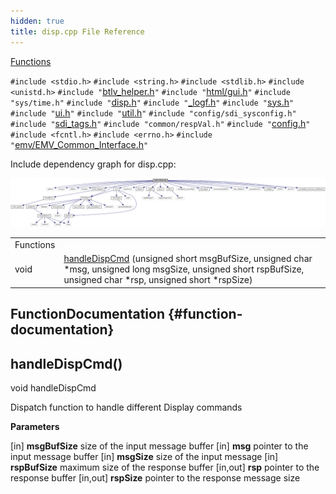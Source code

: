 ```yaml
---
hidden: true
title: disp.cpp File Reference
---
```


[Functions](#func-members)

`#include <stdio.h>`
`#include <string.h>`
`#include <stdlib.h>`
`#include <unistd.h>`
`#include "`<a href="btlv__helper_8h_source.md">btlv_helper.h</a>`"`
`#include "`<a href="gui_8h_source.md">html/gui.h</a>`"`
`#include "sys/time.h"`
`#include "`<a href="disp_8h_source.md">disp.h</a>`"`
`#include "`<a href="__logf_8h_source.md">_logf.h</a>`"`
`#include "`<a href="sys_8h_source.md">sys.h</a>`"`
`#include "`<a href="ui_8h_source.md">ui.h</a>`"`
`#include "`<a href="sdi_2src_2util_8h_source.md">util.h</a>`"`
`#include "config/sdi_sysconfig.h"`
`#include "`<a href="src_2sdi__tags_8h_source.md">sdi_tags.h</a>`"`
`#include "common/respVal.h"`
`#include "`<a href="config_8h_source.md">config.h</a>`"`
`#include <fcntl.h>`
`#include <errno.h>`
`#include "`<a href="_e_m_v___common___interface_8h_source.md">emv/EMV_Common_Interface.h</a>`"`

Include dependency graph for disp.cpp:

![](disp_8cpp__incl.png)

|  |  |
|----|----|
| Functions |  |
| void  | [handleDispCmd](#a5b3e410eb3656aac2880328377cd7eec) (unsigned short msgBufSize, unsigned char \*msg, unsigned long msgSize, unsigned short rspBufSize, unsigned char \*rsp, unsigned short \*rspSize) |

## FunctionDocumentation {#function-documentation}

## handleDispCmd() <a href="#a5b3e410eb3656aac2880328377cd7eec" id="a5b3e410eb3656aac2880328377cd7eec"></a>

<p>void handleDispCmd</p>

Dispatch function to handle different Display commands

**Parameters**

\[in\] **msgBufSize** size of the input message buffer \[in\] **msg** pointer to the input message buffer \[in\] **msgSize** size of the input message \[in\] **rspBufSize** maximum size of the response buffer \[in,out\] **rsp** pointer to the response buffer \[in,out\] **rspSize** pointer to the response message size
